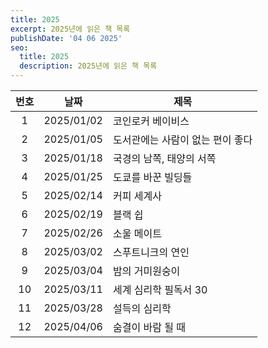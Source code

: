 ```yaml
---
title: 2025
excerpt: 2025년에 읽은 책 목록
publishDate: '04 06 2025'
seo:
  title: 2025
  description: 2025년에 읽은 책 목록
---
```


| 번호 |    날짜    | 제목                             |
| :--: | :--------: | -------------------------------- |
|  1   | 2025/01/02 | 코인로커 베이비스                |
|  2   | 2025/01/05 | 도서관에는 사람이 없는 편이 좋다 |
|  3   | 2025/01/18 | 국경의 남쪽, 태양의 서쪽         |
|  4   | 2025/01/25 | 도쿄를 바꾼 빌딩들               |
|  5   | 2025/02/14 | 커피 세계사                      |
|  6   | 2025/02/19 | 블랙 쉽                          |
|  7   | 2025/02/26 | 소울 메이트                      |
|  8   | 2025/03/02 | 스푸트니크의 연인                |
|  9   | 2025/03/04 | 밤의 거미원숭이                  |
|  10  | 2025/03/11 | 세계 심리학 필독서 30            |
|  11  | 2025/03/28 | 설득의 심리학                    |
|  12  | 2025/04/06 | 숨결이 바람 될 때                |
